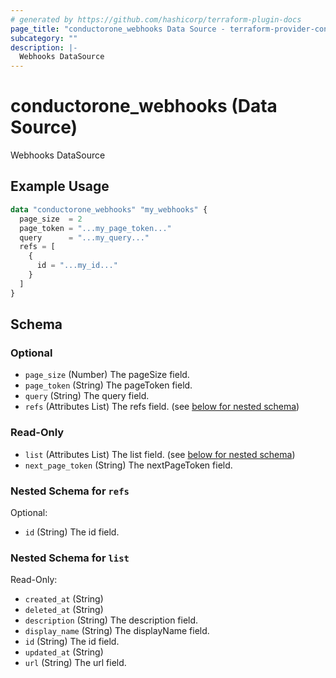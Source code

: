 ```yaml
---
# generated by https://github.com/hashicorp/terraform-plugin-docs
page_title: "conductorone_webhooks Data Source - terraform-provider-conductorone"
subcategory: ""
description: |-
  Webhooks DataSource
---
```


# conductorone_webhooks (Data Source)

Webhooks DataSource

## Example Usage

```terraform
data "conductorone_webhooks" "my_webhooks" {
  page_size  = 2
  page_token = "...my_page_token..."
  query      = "...my_query..."
  refs = [
    {
      id = "...my_id..."
    }
  ]
}
```

<!-- schema generated by tfplugindocs -->
## Schema

### Optional

- `page_size` (Number) The pageSize field.
- `page_token` (String) The pageToken field.
- `query` (String) The query field.
- `refs` (Attributes List) The refs field. (see [below for nested schema](#nestedatt--refs))

### Read-Only

- `list` (Attributes List) The list field. (see [below for nested schema](#nestedatt--list))
- `next_page_token` (String) The nextPageToken field.

<a id="nestedatt--refs"></a>
### Nested Schema for `refs`

Optional:

- `id` (String) The id field.


<a id="nestedatt--list"></a>
### Nested Schema for `list`

Read-Only:

- `created_at` (String)
- `deleted_at` (String)
- `description` (String) The description field.
- `display_name` (String) The displayName field.
- `id` (String) The id field.
- `updated_at` (String)
- `url` (String) The url field.

